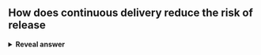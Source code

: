 ## How does continuous delivery reduce the risk of release
<details>
<summary><b>Reveal answer</b></summary>
Not risky because<br>- Small changes<br>- Extensively tested<br>- Able to revert immediately
</details>
